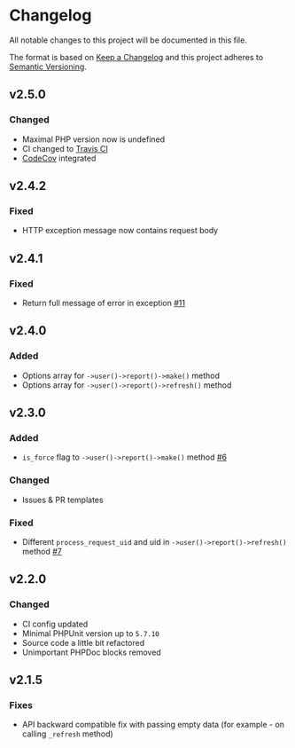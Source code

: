 # Changelog

All notable changes to this project will be documented in this file.

The format is based on [Keep a Changelog][keepachangelog] and this project adheres to [Semantic Versioning][semver].

## v2.5.0

### Changed

- Maximal PHP version now is undefined
- CI changed to [Travis CI][travis]
- [CodeCov][codecov] integrated

[travis]:https://travis-ci.org/
[codecov]:https://codecov.io/

## v2.4.2

### Fixed

- HTTP exception message now contains request body

## v2.4.1

### Fixed

- Return full message of error in exception [#11]

[#11]:https://github.com/avto-dev/b2b-api-php/issues/11

## v2.4.0

### Added

- Options array for `->user()->report()->make()` method
- Options array for `->user()->report()->refresh()` method

## v2.3.0

### Added

- `is_force` flag to `->user()->report()->make()` method [#6]

### Changed

- Issues & PR templates

### Fixed

- Different `process_request_uid` and uid in `->user()->report()->refresh()` method [#7]

[#6]:https://github.com/avto-dev/b2b-api-php/issues/6
[#7]:https://github.com/avto-dev/b2b-api-php/issues/7

## v2.2.0

### Changed

- CI config updated
- Minimal PHPUnit version up to `5.7.10`
- Source code a little bit refactored
- Unimportant PHPDoc blocks removed

## v2.1.5

### Fixes

- API backward compatible fix with passing empty data (for example - on calling `_refresh` method)

[keepachangelog]:https://keepachangelog.com/en/1.0.0/
[semver]:https://semver.org/spec/v2.0.0.html
